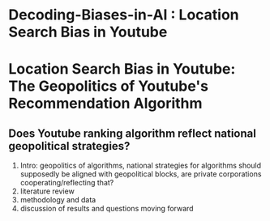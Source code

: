 # Decoding-Biases-in-AI : Location Search Bias in Youtube

# Location Search Bias in Youtube: The Geopolitics of Youtube's Recommendation Algorithm
## Does Youtube ranking algorithm reflect national geopolitical strategies?

1. Intro: geopolitics of algorithms, national strategies for algorithms should supposedly be aligned with geopolitical blocks, are private corporations cooperating/reflecting that? 
2. literature review
3. methodology and data
4. discussion of results and questions moving forward

